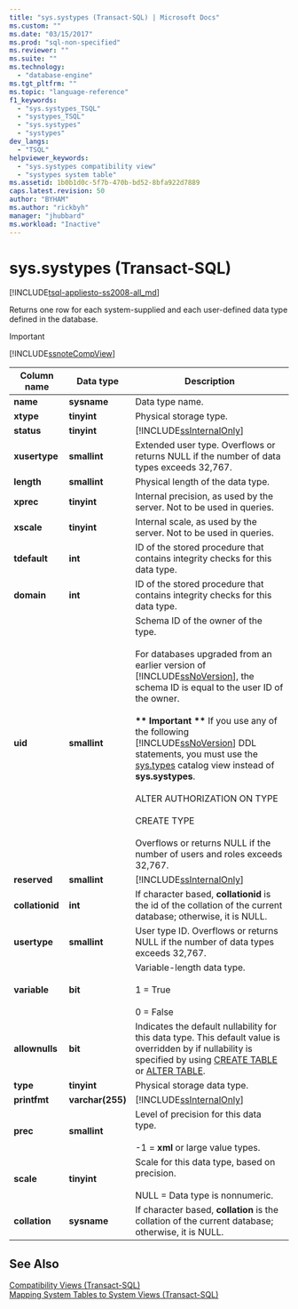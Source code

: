 ```yaml
---
title: "sys.systypes (Transact-SQL) | Microsoft Docs"
ms.custom: ""
ms.date: "03/15/2017"
ms.prod: "sql-non-specified"
ms.reviewer: ""
ms.suite: ""
ms.technology: 
  - "database-engine"
ms.tgt_pltfrm: ""
ms.topic: "language-reference"
f1_keywords: 
  - "sys.systypes_TSQL"
  - "systypes_TSQL"
  - "sys.systypes"
  - "systypes"
dev_langs: 
  - "TSQL"
helpviewer_keywords: 
  - "sys.systypes compatibility view"
  - "systypes system table"
ms.assetid: 1b0b1d0c-5f7b-470b-bd52-8bfa922d7889
caps.latest.revision: 50
author: "BYHAM"
ms.author: "rickbyh"
manager: "jhubbard"
ms.workload: "Inactive"
---
```

# sys.systypes (Transact-SQL)
[!INCLUDE[tsql-appliesto-ss2008-all_md](../../includes/tsql-appliesto-ss2008-all-md.md)]

  Returns one row for each system-supplied and each user-defined data type defined in the database.  
  
> [!IMPORTANT]  
>  [!INCLUDE[ssnoteCompView](../../includes/ssnotecompview-md.md)]  
  
|Column name|Data type|Description|  
|-----------------|---------------|-----------------|  
|**name**|**sysname**|Data type name.|  
|**xtype**|**tinyint**|Physical storage type.|  
|**status**|**tinyint**|[!INCLUDE[ssInternalOnly](../../includes/ssinternalonly-md.md)]|  
|**xusertype**|**smallint**|Extended user type. Overflows or returns NULL if the number of data types exceeds 32,767.|  
|**length**|**smallint**|Physical length of the data type.|  
|**xprec**|**tinyint**|Internal precision, as used by the server. Not to be used in queries.|  
|**xscale**|**tinyint**|Internal scale, as used by the server. Not to be used in queries.|  
|**tdefault**|**int**|ID of the stored procedure that contains integrity checks for this data type.|  
|**domain**|**int**|ID of the stored procedure that contains integrity checks for this data type.|  
|**uid**|**smallint**|Schema ID of the owner of the type.<br /><br /> For databases upgraded from an earlier version of [!INCLUDE[ssNoVersion](../../includes/ssnoversion-md.md)], the schema ID is equal to the user ID of the owner.<br /><br /> **\*\* Important \*\*** If you use any of the following [!INCLUDE[ssNoVersion](../../includes/ssnoversion-md.md)] DDL statements, you must use the [sys.types](../../relational-databases/system-catalog-views/sys-types-transact-sql.md) catalog view instead of **sys.systypes**.<br /><br /> ALTER AUTHORIZATION ON TYPE<br /><br /> CREATE TYPE<br /><br /> Overflows or returns NULL if the number of users and roles exceeds 32,767.|  
|**reserved**|**smallint**|[!INCLUDE[ssInternalOnly](../../includes/ssinternalonly-md.md)]|  
|**collationid**|**int**|If character based, **collationid** is the id of the collation of the current database; otherwise, it is NULL.|  
|**usertype**|**smallint**|User type ID. Overflows or returns NULL if the number of data types exceeds 32,767.|  
|**variable**|**bit**|Variable-length data type.<br /><br /> 1 = True<br /><br /> 0 = False|  
|**allownulls**|**bit**|Indicates the default nullability for this data type. This default value is overridden by if nullability is specified by using [CREATE TABLE](../../t-sql/statements/create-table-transact-sql.md) or [ALTER TABLE](../../t-sql/statements/alter-table-transact-sql.md).|  
|**type**|**tinyint**|Physical storage data type.|  
|**printfmt**|**varchar(255)**|[!INCLUDE[ssInternalOnly](../../includes/ssinternalonly-md.md)]|  
|**prec**|**smallint**|Level of precision for this data type.<br /><br /> -1 = **xml** or large value types.|  
|**scale**|**tinyint**|Scale for this data type, based on precision.<br /><br /> NULL = Data type is nonnumeric.|  
|**collation**|**sysname**|If character based, **collation** is the collation of the current database; otherwise, it is NULL.|  
  
## See Also  
 [Compatibility Views &#40;Transact-SQL&#41;](~/relational-databases/system-compatibility-views/system-compatibility-views-transact-sql.md)   
 [Mapping System Tables to System Views &#40;Transact-SQL&#41;](../../relational-databases/system-tables/mapping-system-tables-to-system-views-transact-sql.md)  
  
  
